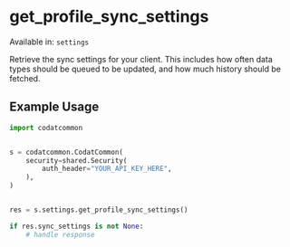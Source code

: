 # get_profile_sync_settings
Available in: `settings`

Retrieve the sync settings for your client. This includes how often data types should be queued to be updated, and how much history should be fetched.

## Example Usage
```python
import codatcommon


s = codatcommon.CodatCommon(
    security=shared.Security(
        auth_header="YOUR_API_KEY_HERE",
    ),
)


res = s.settings.get_profile_sync_settings()

if res.sync_settings is not None:
    # handle response
```